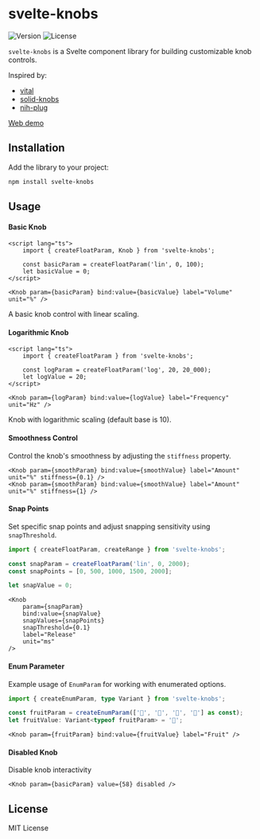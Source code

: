 # svelte-knobs

![Version](https://img.shields.io/npm/v/svelte-knobs)
![License](https://img.shields.io/badge/license-MIT-lightgrey)

`svelte-knobs` is a Svelte component library for building customizable knob controls.

Inspired by:

- [vital](https://vital.audio)
- [solid-knobs](https://github.com/tahti-studio/solid-knobs)
- [nih-plug](https://github.com/robbert-vdh/nih-plug)

[Web demo](https://eye-wave.github.io/svelte-knobs)

## Installation

Add the library to your project:

```bash
npm install svelte-knobs
```

## Usage

#### Basic Knob

```svelte
<script lang="ts">
	import { createFloatParam, Knob } from 'svelte-knobs';

	const basicParam = createFloatParam('lin', 0, 100);
	let basicValue = 0;
</script>

<Knob param={basicParam} bind:value={basicValue} label="Volume" unit="%" />
```

A basic knob control with linear scaling.

#### Logarithmic Knob

```svelte
<script lang="ts">
	import { createFloatParam } from 'svelte-knobs';

	const logParam = createFloatParam('log', 20, 20_000);
	let logValue = 20;
</script>

<Knob param={logParam} bind:value={logValue} label="Frequency" unit="Hz" />
```

Knob with logarithmic scaling (default base is 10).

#### Smoothness Control

Control the knob's smoothness by adjusting the `stiffness` property.

```svelte
<Knob param={smoothParam} bind:value={smoothValue} label="Amount" unit="%" stiffness={0.1} />
<Knob param={smoothParam} bind:value={smoothValue} label="Amount" unit="%" stiffness={1} />
```

#### Snap Points

Set specific snap points and adjust snapping sensitivity using `snapThreshold`.

```typescript
import { createFloatParam, createRange } from 'svelte-knobs';

const snapParam = createFloatParam('lin', 0, 2000);
const snapPoints = [0, 500, 1000, 1500, 2000];

let snapValue = 0;
```

```svelte
<Knob
	param={snapParam}
	bind:value={snapValue}
	snapValues={snapPoints}
	snapThreshold={0.1}
	label="Release"
	unit="ms"
/>
```

#### Enum Parameter

Example usage of `EnumParam` for working with enumerated options.

```typescript
import { createEnumParam, type Variant } from 'svelte-knobs';

const fruitParam = createEnumParam(['🍍', '🍉', '🍌', '🍋'] as const);
let fruitValue: Variant<typeof fruitParam> = '🍉';
```

```svelte
<Knob param={fruitParam} bind:value={fruitValue} label="Fruit" />
```

#### Disabled Knob

Disable knob interactivity

```svelte
<Knob param={basicParam} value={58} disabled />
```

## License

MIT License
